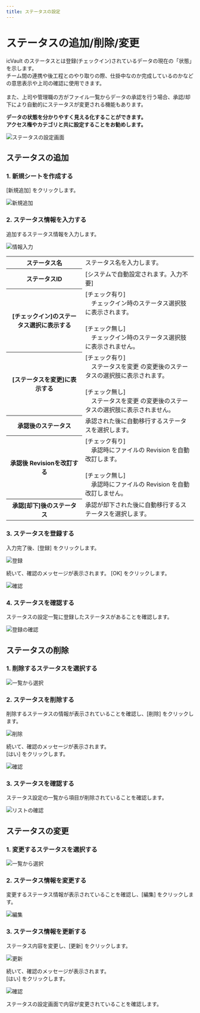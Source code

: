 ```yaml
---
title: ステータスの設定
---
```


# ステータスの追加/削除/変更
icVault のステータスとは登録(チェックイン)されているデータの現在の「状態」を示します。<br>
チーム間の連携や後工程とのやり取りの際、仕掛中なのか完成しているのかなどの意思表示や上司の確認に使用できます。<br>
<br>
また、上司や管理職の方がファイル一覧からデータの承認を行う場合、承認/却下により自動的にステータスが変更される機能もあります。<br>

**データの状態を分かりやすく見える化することができます。<br>
アクセス権やカテゴリと共に設定することをお勧めします。**

![ステータスの設定画面](./img/Status_001.png)

## ステータスの追加

### 1. 新規シートを作成する
[新規追加] をクリックします。

![新規追加](./img/Status_002.png)

### 2. ステータス情報を入力する
追加するステータス情報を入力します。

![情報入力](./img/Status_003.png)

<table>
<tr>
<th>ステータス名</th>
<td>ステータス名を入力します。</td>
</tr>
<tr>
<th>ステータスID</th>
<td>[システムで自動設定されます。入力不要]</td>
</tr>
<tr>
<th>[チェックイン]のステータス選択に表示する
</th>
<td>[チェック有り]<br />
　チェックイン時のステータス選択肢に表示されます。<br>
<br>
[チェック無し]<br>
　チェックイン時のステータス選択肢に表示されません。
</td>
</tr>
<tr>
<th>[ステータスを変更]に表示する</th>
<td>[チェック有り]<br />
　ステータスを変更 の変更後のステータスの選択肢に表示されます。<br>
<br>
[チェック無し]<br>
　ステータスを変更 の変更後のステータスの選択肢に表示されません。<br>
</td>
</tr>
<tr>
<th>承認後のステータス</th>
<td>承認された後に自動移行するステータスを選択します。</td>
</tr>
<tr>
<th>承認後 Revisionを改訂する</th>
<td>[チェック有り]<br />
　承認時にファイルの Revision を自動改訂します。<br>
<br>
[チェック無し]<br>
　承認時にファイルの Revision を自動改訂しません。<br>
</td>
</tr>
<tr>
<th>承認[却下]後のステータス</th>
<td>承認が却下された後に自動移行するステータスを選択します。</td>
</tr>
</table>

### 3. ステータスを登録する
入力完了後、[登録] をクリックします。

![登録](./img/Status_004.png)

続いて、確認のメッセージが表示されます。
[OK] をクリックします。

![確認](./img/Status_005.png)

### 4. ステータスを確認する
ステータスの設定一覧に登録したステータスがあることを確認します。

![登録の確認](./img/Status_006.png)


## ステータスの削除

### 1. 削除するステータスを選択する

![一覧から選択](./img/Status_007.png)

### 2. ステータスを削除する
削除するステータスの情報が表示されていることを確認し、[削除] をクリックします。

![削除](./img/Status_008.png)

続いて、確認のメッセージが表示されます。<br>
[はい] をクリックします。

![確認](./img/Status_009.png)

### 3. ステータスを確認する
ステータス設定の一覧から項目が削除されていることを確認します。

![リストの確認](./img/Status_010.png)

## ステータスの変更

### 1. 変更するステータスを選択する

![一覧から選択](./img/Status_007.png)

### 2. ステータス情報を変更する
変更するステータス情報が表示されていることを確認し、[編集] をクリックします。

![編集](./img/Status_011.png)

### 3. ステータス情報を更新する
ステータス内容を変更し、[更新] をクリックします。

![更新](./img/Status_012.png)

続いて、確認のメッセージが表示されます。<br>
[はい] をクリックします。

![確認](./img/Status_013.png)

ステータスの設定画面で内容が変更されていることを確認します。
